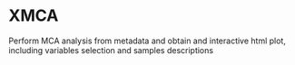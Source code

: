 # XMCA

Perform MCA analysis from metadata and obtain and interactive html plot, including variables selection and samples descriptions


